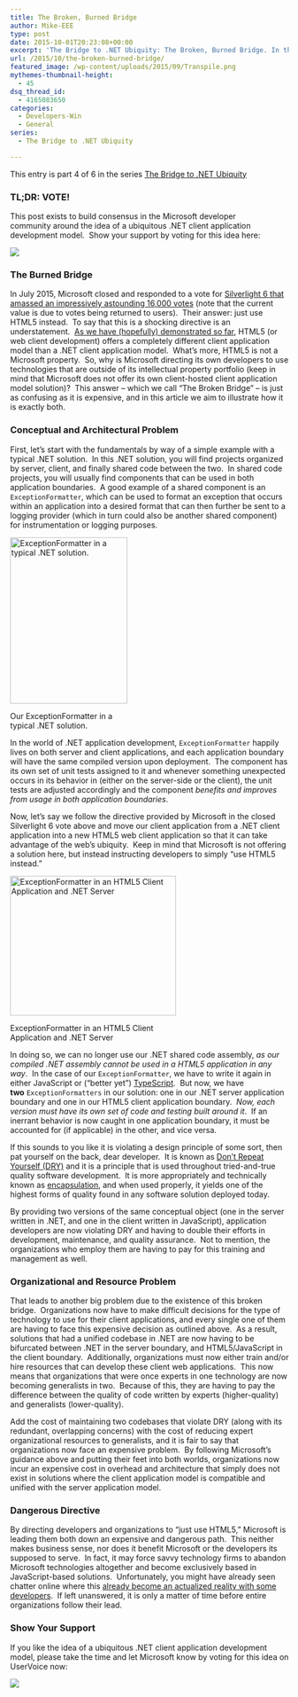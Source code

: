 ```yaml
---
title: The Broken, Burned Bridge
author: Mike-EEE
type: post
date: 2015-10-01T20:23:08+00:00
excerpt: 'The Bridge to .NET Ubiquity: The Broken, Burned Bridge. In this article we explore the broken bridge (via guidance) that Microsoft has given in response to 16,000 votes for Silverlight 6.'
url: /2015/10/the-broken-burned-bridge/
featured_image: /wp-content/uploads/2015/09/Transpile.png
mythemes-thumbnail-height:
  - 45
dsq_thread_id:
  - 4165083650
categories:
  - Developers-Win
  - General
series:
  - The Bridge to .NET Ubiquity

---
```

<div class="seriesmeta">
  This entry is part 4 of 6 in the series <a href="/series/bridge-to-dotnet-ubiquity/" class="series-6" title="The Bridge to .NET Ubiquity">The Bridge to .NET Ubiquity</a>
</div>

### TL;DR: VOTE!

This post exists to build consensus in the Microsoft developer community around the idea of a ubiquitous .NET client application development model.  Show your support by voting for this idea here:

<div class="push-button-container"><div class="push-button">
</div><a class="w-inline-block top-lighting" href="http://visualstudio.uservoice.com/forums/121579-visual-studio/suggestions/10027638-create-a-ubiquitous-net-client-application-develo" target="_blank"><div class="glass-insert" data-ix="blink" style="transition: opacity 500ms ease-in-out; opacity: 0;"></div><img class="push-button-vote-text" src="/images/VoteNow.svg" /></a></div>

### The Burned Bridge

In July 2015, Microsoft closed and responded to a vote for [Silverlight 6 that amassed an impressively astounding 16,000 votes][1] (note that the current value is due to votes being returned to users).  Their answer: just use HTML5 instead.  To say that this is a shocking directive is an understatement.  [As we have (hopefully) demonstrated so far][2], HTML5 (or web client development) offers a completely different client application model than a .NET client application model.  What’s more, HTML5 is not a Microsoft property.  So, why is Microsoft directing its own developers to use technologies that are outside of its intellectual property portfolio (keep in mind that Microsoft does not offer its own client-hosted client application model solution)?  This answer – which we call “The Broken Bridge” – is just as confusing as it is expensive, and in this article we aim to illustrate how it is exactly both.

### Conceptual and Architectural Problem

First, let’s start with the fundamentals by way of a simple example with a typical .NET solution.  In this .NET solution, you will find projects organized by server, client, and finally shared code between the two.  In shared code projects, you will usually find components that can be used in both application boundaries.  A good example of a shared component is an `ExceptionFormatter`, which can be used to format an exception that occurs within an application into a desired format that can then further be sent to a logging provider (which in turn could also be another shared component) for instrumentation or logging purposes.

<div id="attachment_271" style="width: 222px" class="wp-caption alignleft">
  <a href="/wp-content/uploads/2015/09/dotNet.png"><img class="wp-image-271 size-medium" src="/wp-content/uploads/2015/09/dotNet-212x300.png" alt="ExceptionFormatter in a typical .NET solution." width="212" height="300" srcset="/wp-content/uploads/2015/09/dotNet-212x300.png 212w, /wp-content/uploads/2015/09/dotNet.png 242w" sizes="(max-width: 212px) 100vw, 212px" /></a>
  
  <p class="wp-caption-text">
    Our ExceptionFormatter in a typical .NET solution.
  </p>
</div>

In the world of .NET application development, `ExceptionFormatter` happily lives on both server and client applications, and each application boundary will have the same compiled version upon deployment.  The component has its own set of unit tests assigned to it and whenever something unexpected occurs in its behavior in (either on the server-side or the client), the unit tests are adjusted accordingly and the component _benefits and improves from usage in both application boundaries_.

Now, let’s say we follow the directive provided by Microsoft in the closed Silverlight 6 vote above and move our client application from a .NET client application into a new HTML5 web client application so that it can take advantage of the web’s ubiquity.  Keep in mind that Microsoft is not offering a solution here, but instead instructing developers to simply “use HTML5 instead.”

<div id="attachment_272" style="width: 310px" class="wp-caption alignright">
  <a href="/wp-content/uploads/2015/09/Html5ExceptionFormatter.png"><img class="size-medium wp-image-272" src="/wp-content/uploads/2015/09/Html5ExceptionFormatter-300x252.png" alt="ExceptionFormatter in an HTML5 Client Application and .NET Server" width="300" height="252" srcset="/wp-content/uploads/2015/09/Html5ExceptionFormatter-300x252.png 300w, /wp-content/uploads/2015/09/Html5ExceptionFormatter.png 371w" sizes="(max-width: 300px) 100vw, 300px" /></a>
  
  <p class="wp-caption-text">
    ExceptionFormatter in an HTML5 Client Application and .NET Server
  </p>
</div>

In doing so, we can no longer use our .NET shared code assembly, _as our compiled .NET assembly cannot be used in a HTML5 application in any way_.  In the case of our `ExceptionFormatter`, we have to write it again in either JavaScript or (&#8220;better yet&#8221;) <a href="http://www.typescriptlang.org/" target="_blank">TypeScript</a>.  But now, we have **two** `ExceptionFormatters` in our solution: one in our .NET server application boundary and one in our HTML5 client application boundary.  _Now, each version must have its own set of code and testing built around it_.  If an inerrant behavior is now caught in one application boundary, it must be accounted for (if applicable) in the other, and vice versa.

If this sounds to you like it is violating a design principle of some sort, then pat yourself on the back, dear developer.  It is known as [Don’t Repeat Yourself (DRY)][3] and it is a principle that is used throughout tried-and-true quality software development.  It is more appropriately and technically known as [encapsulation][4], and when used properly, it yields one of the highest forms of quality found in any software solution deployed today.

By providing two versions of the same conceptual object (one in the server written in .NET, and one in the client written in JavaScript), application developers are now violating DRY and having to double their efforts in development, maintenance, and quality assurance.  Not to mention, the organizations who employ them are having to pay for this training and management as well.

### Organizational and Resource Problem

That leads to another big problem due to the existence of this broken bridge.  Organizations now have to make difficult decisions for the type of technology to use for their client applications, and every single one of them are having to face this expensive decision as outlined above.  As a result, solutions that had a unified codebase in .NET are now having to be bifurcated between .NET in the server boundary, and HTML5/JavaScript in the client boundary.  Additionally, organizations must now either train and/or hire resources that can develop these client web applications.  This now means that organizations that were once experts in one technology are now becoming generalists in two.  Because of this, they are having to pay the difference between the quality of code written by experts (higher-quality) and generalists (lower-quality).

Add the cost of maintaining two codebases that violate DRY (along with its redundant, overlapping concerns) with the cost of reducing expert organizational resources to generalists, and it is fair to say that organizations now face an expensive problem.  By following Microsoft’s guidance above and putting their feet into both worlds, organizations now incur an expensive cost in overhead and architecture that simply does not exist in solutions where the client application model is compatible and unified with the server application model.

### Dangerous Directive

By directing developers and organizations to “just use HTML5,” Microsoft is leading them both down an expensive and dangerous path.  This neither makes business sense, nor does it benefit Microsoft or the developers its supposed to serve.  In fact, it may force savvy technology firms to abandon Microsoft technologies altogether and become exclusively based in JavaScript-based solutions.  Unfortunately, you might have already seen chatter online where this <a href="http://forums.dotnetfoundation.org/t/cross-platform-wpf/421/71" target="_blank">already become an actualized reality with some developers</a>.  If left unanswered, it is only a matter of time before entire organizations follow their lead.

### Show Your Support

If you like the idea of a ubiquitous .NET client application development model, please take the time and let Microsoft know by voting for this idea on UserVoice now:

<div class="push-button-container"><div class="push-button">
</div><a class="w-inline-block top-lighting" href="http://visualstudio.uservoice.com/forums/121579-visual-studio/suggestions/10027638-create-a-ubiquitous-net-client-application-develo" target="_blank"><div class="glass-insert" data-ix="blink" style="transition: opacity 500ms ease-in-out; opacity: 0;"></div><img class="push-button-vote-text" src="/images/VoteNow.svg" /></a></div>

 [1]: visualstudio.uservoice.com/forums/121579-visual-studio/suggestions/3556619-silverlight-6
 [2]: /2015/10/existing-net-client-application-models/#html5
 [3]: http://c2.com/cgi/wiki?DontRepeatYourself
 [4]: https://en.wikipedia.org/wiki/Encapsulation_(computer_programming)